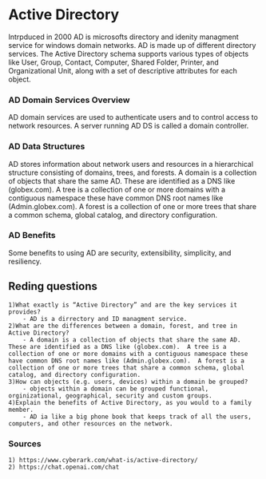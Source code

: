 # Active Directory 
Intrpduced in 2000 AD is microsofts directory and idenity managment service for windows domain networks.  AD is made up of different directory services. The Active Directory schema supports various types of objects like User, Group, Contact, Computer, Shared Folder, Printer, and Organizational Unit, along with a set of descriptive attributes for each object.
### AD Domain Services Overview
AD domain services are used to authenticate users and to control access to network resources.  A server running AD DS is called a domain controller.  
### AD Data Structures
AD stores information about network users and resources in a hierarchical structure consisting of domains, trees, and forests. A domain is a collection of objects that share the same AD. These are identified as a DNS like (globex.com).  A tree is a collection of one or more domains with a contiguous namespace these have common DNS root names like (Admin.globex.com).  A forest is a collection of one or more trees that share a common schema, global catalog, and directory configuration.
### AD Benefits
Some benefits to using AD are security, extensibility, simplicity, and resiliency.
## Reding questions 
    1)What exactly is “Active Directory” and are the key services it provides?
        - AD is a dirrectory and ID managment service.   
    2)What are the differences between a domain, forest, and tree in Active Directory?
        - A domain is a collection of objects that share the same AD. These are identified as a DNS like (globex.com).  A tree is a collection of one or more domains with a contiguous namespace these have common DNS root names like (Admin.globex.com).  A forest is a collection of one or more trees that share a common schema, global catalog, and directory configuration.
    3)How can objects (e.g. users, devices) within a domain be grouped?
        - objects within a domain can be grouped functional, orginizational, geographical, security and custom groups. 
    4)Explain the benefits of Active Directory, as you would to a family member.
        - AD ia like a big phone book that keeps track of all the users, computers, and other resources on the network.
### Sources
    1) https://www.cyberark.com/what-is/active-directory/
    2) https://chat.openai.com/chat